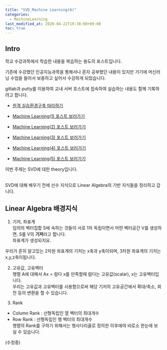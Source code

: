 ```yaml
---
title: "SVD_Machine Learning(6)"
categories: 
  - MachineLearning
last_modified_at: 2020-04-22T19:38:00+09:00
toc: true
---
```


Intro
---
학교 수강과목에서 학습한 내용을 복습하는 용도의 포스트입니다.<br/>

기존에 수강했던 인공지능과목을 통해서나 혼자 공부했던 내용이 있지만 거기에 머신러닝 수업을 들어서 보충하고 싶어서 수강하게 되었습니다.<br/>

gitlab과 putty를 이용하여 교내 서버 호스트에 접속하여 실습하는 내용도 함께 기록하려고 합니다.<br/>

* [원격 실습환경구축 따라하기](https://ohjinjin.github.io/git/gitlab/)<br/>

* [Machine Learning(1) 포스트 보러가기](https://ohjinjin.github.io/machinelearning/machineLearning-1/)<br/>

* [Machine Learning(2) 포스트 보러가기](https://ohjinjin.github.io/machinelearning/machineLearning-2/)<br/>

* [Machine Learning(3) 포스트 보러가기](https://ohjinjin.github.io/machinelearning/machineLearning-3/)<br/>

* [Machine Learning(4) 포스트 보러가기](https://ohjinjin.github.io/machinelearning/machineLearning-4/)<br/>

* [Machine Learning(5) 포스트 보러가기](https://ohjinjin.github.io/machinelearning/machineLearning-5/)<br/>

이번 주제는 SVD에 대한 theory입니다.<br/>
<br/>

SVD에 대해 배우기 전에 선수 지식으로 Linear Algebra의 기반 지식들을 정리하고 갑니다.<br/>


Linear Algebra 배경지식
---
1. 기저, 좌표계<br/>
임의의 벡터집합 S에 속하는 것들이 서로 1차 독립이면서 어떤 벡터공간 V를 생성하면, S를 V의 **기저**라고 합니다.<br/>좌표계가 생성되지요.<br/>

우리가 흔히 알고있는 2차원 좌표계의 기저는 x축과 y축이되며, 3차원 좌표계의 기저는 x,y,z축이됩니다.<br/>

2. 고유값, 고유벡터<br/>
행렬 A에 대해서 Ax = 람다 x를 만족할때
람다는 고유값(scalar), x는 고유벡터입니다.<br/>
우리는 고유값과 고유벡터를 사용함으로써 해당 기저의 고유공간에서 확대/축소, 회전 등의 변환을 할 수 있습니다.<br/>

3. Rank<br/>
* Column Rank : 선형독립인 열 벡터의 최대개수<br/>
* Row Rank : 선형독립인 행 벡터의 최대개수<br/>
행렬의 Rank를 구하기 위해서는 행사다리꼴로 정의한 이후에야 비로소 한눈에 보실 수 있습니다.<br/>

(수정중)
